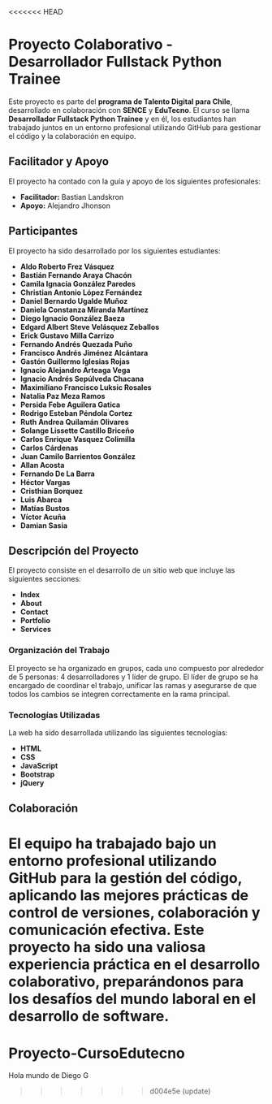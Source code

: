 <<<<<<< HEAD
# Proyecto Colaborativo - Desarrollador Fullstack Python Trainee

Este proyecto es parte del **programa de Talento Digital para Chile**, desarrollado en colaboración con **SENCE** y **EduTecno**. El curso se llama **Desarrollador Fullstack Python Trainee** y en él, los estudiantes han trabajado juntos en un entorno profesional utilizando GitHub para gestionar el código y la colaboración en equipo.

## Facilitador y Apoyo

El proyecto ha contado con la guía y apoyo de los siguientes profesionales:

- **Facilitador:** Bastian Landskron
- **Apoyo:** Alejandro Jhonson

## Participantes

El proyecto ha sido desarrollado por los siguientes estudiantes:

- **Aldo Roberto Frez Vásquez**
- **Bastián Fernando Araya Chacón**
- **Camila Ignacia González Paredes**
- **Christian Antonio López Fernández**
- **Daniel Bernardo Ugalde Muñoz**
- **Daniela Constanza Miranda Martínez**
- **Diego Ignacio González Baeza**
- **Edgard Albert Steve Velásquez Zeballos**
- **Erick Gustavo Milla Carrizo**
- **Fernando Andrés Quezada Puño**
- **Francisco Andrés Jiménez Alcántara**
- **Gastón Guillermo Iglesias Rojas**
- **Ignacio Alejandro Arteaga Vega**
- **Ignacio Andrés Sepúlveda Chacana**
- **Maximiliano Francisco Luksic Rosales**
- **Natalia Paz Meza Ramos**
- **Persida Febe Aguilera Gatica**
- **Rodrigo Esteban Péndola Cortez**
- **Ruth Andrea Quilamán Olivares**
- **Solange Lissette Castillo Briceño**
- **Carlos Enrique Vasquez Colimilla**
- **Carlos Cárdenas**
- **Juan Camilo Barrientos González**
- **Allan Acosta**
- **Fernando De La Barra**
- **Héctor Vargas**
- **Cristhian Borquez**
- **Luis Abarca**
- **Matías Bustos**
- **Víctor Acuña**
- **Damian Sasia**

## Descripción del Proyecto

El proyecto consiste en el desarrollo de un sitio web que incluye las siguientes secciones:

- **Index**
- **About**
- **Contact**
- **Portfolio**
- **Services**

### Organización del Trabajo

El proyecto se ha organizado en grupos, cada uno compuesto por alrededor de 5 personas: 4 desarrolladores y 1 líder de grupo. El líder de grupo se ha encargado de coordinar el trabajo, unificar las ramas y asegurarse de que todos los cambios se integren correctamente en la rama principal.

### Tecnologías Utilizadas

La web ha sido desarrollada utilizando las siguientes tecnologías:

- **HTML**
- **CSS**
- **JavaScript**
- **Bootstrap**
- **jQuery**

## Colaboración

El equipo ha trabajado bajo un entorno profesional utilizando GitHub para la gestión del código, aplicando las mejores prácticas de control de versiones, colaboración y comunicación efectiva. Este proyecto ha sido una valiosa experiencia práctica en el desarrollo colaborativo, preparándonos para los desafíos del mundo laboral en el desarrollo de software.
=======
# Proyecto-CursoEdutecno
Hola mundo de Diego G
>>>>>>> d004e5e (update)

